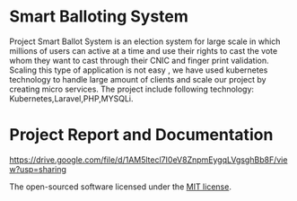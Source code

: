 # Smart Balloting System
Project Smart Ballot System is an election system for large scale in which millions of users can active at a time and use their rights to cast the vote whom they want to cast through their CNIC and finger print validation. Scaling this type of application is not easy , we have used kubernetes technology to handle large amount of clients and scale our project by creating micro services. The project include following technology: Kubernetes,Laravel,PHP,MYSQLi.

# Project Report and Documentation 
https://drive.google.com/file/d/1AM5ltecl7I0eV8ZnpmEygqLVgsghBb8F/view?usp=sharing


The open-sourced software licensed under the [MIT license](http://opensource.org/licenses/MIT).
